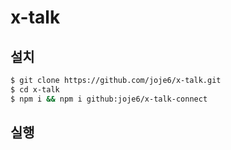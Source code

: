 # x-talk

## 설치
```sh
$ git clone https://github.com/joje6/x-talk.git
$ cd x-talk
$ npm i && npm i github:joje6/x-talk-connect
```

## 실행
```sh

```